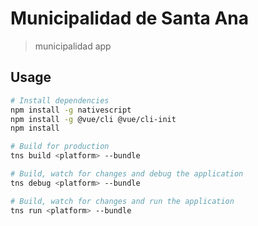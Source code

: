# Municipalidad de Santa Ana

> municipalidad app

## Usage

``` bash
# Install dependencies
npm install -g nativescript
npm install -g @vue/cli @vue/cli-init
npm install

# Build for production
tns build <platform> --bundle

# Build, watch for changes and debug the application
tns debug <platform> --bundle

# Build, watch for changes and run the application
tns run <platform> --bundle
```
